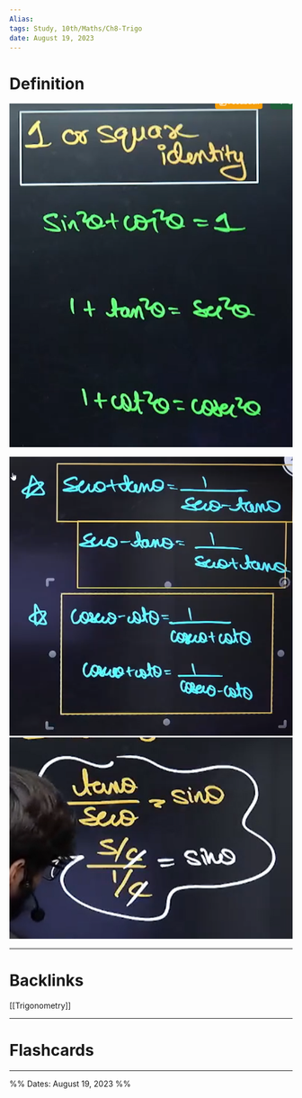 ```yaml
---
Alias:
tags: Study, 10th/Maths/Ch8-Trigo
date: August 19, 2023
---
```

# Definition
![500](assets/pasted-image-20230819202417-eba6737f9d25df00c455310e7a25e0ce-4cf460e6f7f8d0a643fac164bcc9c880.png)

![Pasted image 20230831134214.png](assets/pasted-image-20230831134214-b89e88affe7db8ce592bf6ec9c32a9b9-21cebd629c222694274d78f675b0a739.png)
![Pasted image 20230831135503.png](assets/pasted-image-20230831135503-86fbda5f152f378bab5519a655949ae1-bfb227944d723cd48471c9765deb5e8c.png)

---
# Backlinks
[[Trigonometry]]

---
# Flashcards


---

%%
Dates: August 19, 2023
%%
